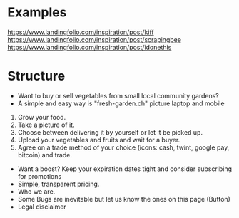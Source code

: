 # Examples
https://www.landingfolio.com/inspiration/post/kiff
https://www.landingfolio.com/inspiration/post/scrapingbee
https://www.landingfolio.com/inspiration/post/idonethis

# Structure
* Want to buy or sell vegetables from small local community gardens?
* A simple and easy way is "fresh-garden.ch" picture laptop and mobile 
1. Grow your food.
2. Take a picture of it.
3. Choose between delivering it by yourself or let it be picked up.
4. Upload your vegetables and fruits and wait for a buyer.
5. Agree on a trade method of your choice (icons: cash, twint, google pay, bitcoin) and trade.
* Want a boost? Keep your expiration dates tight and consider subscribing for promotions
* Simple, transparent pricing.
* Who we are.
* Some Bugs are inevitable but let us know the ones on this page (Button)
* Legal disclaimer
